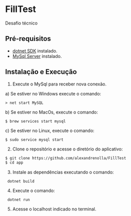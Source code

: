 # FillTest
 Desafio técnico

## Pré-requisitos

- [dotnet SDK](https://learn.microsoft.com/pt-br/dotnet/core/tools/) instalado.
- [MySql Server](https://www.mysql.com/downloads/) instalado.

## Instalação e Execução

1. Execute o MySql para receber nova conexão.

  a) Se estiver no Windows execute o comando:
  ```
  > net start MySQL
  ```
  b) Se estiver no MacOs, execute o comando:
  ```
  $ brew services start mysql
  ```
  c) Se estiver no Linux, execute o comando:
  ```
  $ sudo service mysql start
  ```

2. Clone o repositório e acesse o diretório do aplicativo:

```bash
$ git clone https://github.com/alexandrenolla/FillTest
$ cd app
```

3. Instale as dependências executando o comando:

```
 dotnet build
```

4. Execute o comando:

```
 dotnet run
```

5. Acesse o localhost indicado no terminal.
